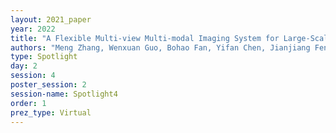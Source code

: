 ```yaml
---
layout: 2021_paper
year: 2022
title: "A Flexible Multi-view Multi-modal Imaging System for Large-Scale Outdoor Scenes"
authors: "Meng Zhang, Wenxuan Guo, Bohao Fan, Yifan Chen, Jianjiang Feng and Jie Zhou"
type: Spotlight
day: 2
session: 4
poster_session: 2
session-name: Spotlight4
order: 1
prez_type: Virtual
---
```


